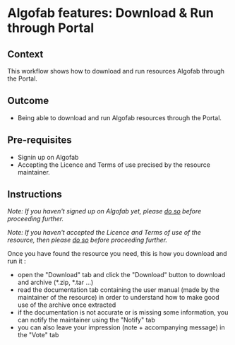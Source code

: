 
# Algofab features: Download & Run through Portal

## Context

This workflow shows how to download and run resources Algofab through the Portal.

## Outcome

* Being able to download and run Algofab resources through the Portal.

## Pre-requisites

* Signin up on Algofab
* Accepting the Licence and Terms of use precised by the resource maintainer.

## Instructions

_Note: If you haven't signed up on Algofab yet, please [do so]() before proceeding further._

_Note: If you haven't accepted the Licence and Terms of use of the resource, then please [do so]() before proceeding further._

Once you have found the resource you need, this is how you download and run it :

* open the "Download" tab and click the "Download" button to download and archive (*.zip, *.tar ...) 
* read the documentation tab containing the user manual (made by the maintainer of the resource) in order to understand how to make good use of the archive once extracted
* if the documentation is not accurate or is missing some information, you can notify the maintainer using the "Notify" tab
* you can also leave your impression (note + accompanying message) in the "Vote" tab